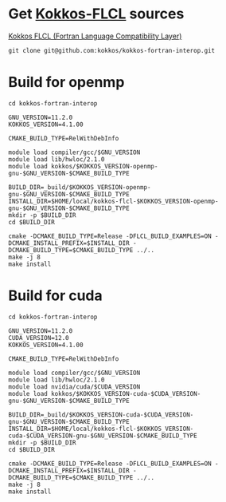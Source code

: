 # Get [Kokkos-FLCL](https://github.com/kokkos/kokkos-fortran-interop) sources

[Kokkos FLCL (Fortran Language Compatibility Layer)](https://github.com/kokkos/kokkos-fortran-interop)

```shell
git clone git@github.com:kokkos/kokkos-fortran-interop.git
```

# Build for openmp

```shell
cd kokkos-fortran-interop

GNU_VERSION=11.2.0
KOKKOS_VERSION=4.1.00

CMAKE_BUILD_TYPE=RelWithDebInfo

module load compiler/gcc/$GNU_VERSION
module load lib/hwloc/2.1.0
module load kokkos/$KOKKOS_VERSION-openmp-gnu-$GNU_VERSION-$CMAKE_BUILD_TYPE

BUILD_DIR=_build/$KOKKOS_VERSION-openmp-gnu-$GNU_VERSION-$CMAKE_BUILD_TYPE
INSTALL_DIR=$HOME/local/kokkos-flcl-$KOKKOS_VERSION-openmp-gnu-$GNU_VERSION-$CMAKE_BUILD_TYPE
mkdir -p $BUILD_DIR
cd $BUILD_DIR

cmake -DCMAKE_BUILD_TYPE=Release -DFLCL_BUILD_EXAMPLES=ON -DCMAKE_INSTALL_PREFIX=$INSTALL_DIR -DCMAKE_BUILD_TYPE=$CMAKE_BUILD_TYPE ../..
make -j 8
make install
```

# Build for cuda

```shell
cd kokkos-fortran-interop

GNU_VERSION=11.2.0
CUDA_VERSION=12.0
KOKKOS_VERSION=4.1.00

CMAKE_BUILD_TYPE=RelWithDebInfo

module load compiler/gcc/$GNU_VERSION
module load lib/hwloc/2.1.0
module load nvidia/cuda/$CUDA_VERSION
module load kokkos/$KOKKOS_VERSION-cuda-$CUDA_VERSION-gnu-$GNU_VERSION-$CMAKE_BUILD_TYPE

BUILD_DIR=_build/$KOKKOS_VERSION-cuda-$CUDA_VERSION-gnu-$GNU_VERSION-$CMAKE_BUILD_TYPE
INSTALL_DIR=$HOME/local/kokkos-flcl-$KOKKOS_VERSION-cuda-$CUDA_VERSION-gnu-$GNU_VERSION-$CMAKE_BUILD_TYPE
mkdir -p $BUILD_DIR
cd $BUILD_DIR

cmake -DCMAKE_BUILD_TYPE=Release -DFLCL_BUILD_EXAMPLES=ON -DCMAKE_INSTALL_PREFIX=$INSTALL_DIR -DCMAKE_BUILD_TYPE=$CMAKE_BUILD_TYPE ../..
make -j 8
make install
```
